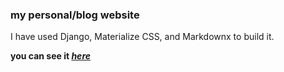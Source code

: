 ### my personal/blog website 
I have used Django, Materialize CSS, and Markdownx to build it.

**you can see it *[here](https://pouriamoradpour.pythonanywhere.com/)***
